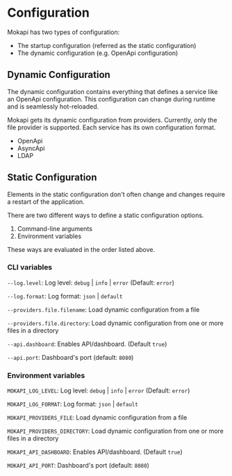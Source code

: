 # Configuration

Mokapi has two types of configuration:
- The startup configuration (referred as the static configuration)
- The dynamic configuration (e.g. OpenApi configuration)

## Dynamic Configuration

The dynamic configuration contains everything that defines a service like an OpenApi configuration. This configuration can change during runtime and is seamlessly hot-reloaded.

Mokapi gets its dynamic configuration from providers. Currently, only the file provider is supported. Each service has its own configuration format.

- OpenApi
- AsyncApi  
- LDAP

## Static Configuration

Elements in the static configuration don't often change and changes require a restart of the application.

There are two different ways to define a static configuration options.
1. Command-line arguments
2. Environment variables

These ways are evaluated in the order listed above.

### CLI variables

`--log.level`:
Log level: `debug` | `info` | `error` (Default: `error`)

`--log.format`:
Log format: `json` | `default`

`--providers.file.filename`:
Load dynamic configuration from a file

`--providers.file.directory`:
Load dynamic configuration from one or more files in a directory

`--api.dashboard`:
Enables API/dashboard. (Default `true`)

`--api.port`:
Dashboard's port (default: `8080`)

### Environment variables

`MOKAPI_LOG_LEVEL`:
Log level: `debug` | `info` | `error` (Default: `error`)

`MOKAPI_LOG_FORMAT`:
Log format: `json` | `default`

`MOKAPI_PROVIDERS_FILE`:
Load dynamic configuration from a file

`MOKAPI_PROVIDERS_DIRECTORY`:
Load dynamic configuration from one or more files in a directory

`MOKAPI_API_DASHBOARD`:
Enables API/dashboard. (Default `true`)

`MOKAPI_API_PORT`:
Dashboard's port (default: `8080`)
